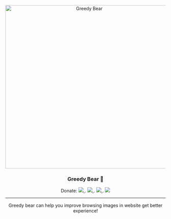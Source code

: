 <p align="center">
  <img width=512px height=512px src="https://user-images.githubusercontent.com/9082423/173190802-bafd3781-f13d-406b-8cb5-b6bb3dcf1e2b.png" alt="Greedy Bear">
</p>

<h3 align="center">
  Greedy Bear 🐻
</h3>

<p align="center">
  Donate:
  <a href="https://paypal.me/sky172839465" target='_blank'>
    <i>
      <img src="https://img.shields.io/badge/PayPal-00457C?style=for-the-badge&logo=paypal&logoColor=white" />
    </i>
  </a>.
  <a href="https://www.patreon.com/sky172839465" target='_blank'>
    <i>
      <img src="https://img.shields.io/badge/Patreon-F96854?style=for-the-badge&logo=patreon&logoColor=white" />
    </i>
  </a>.
  <a href="https://www.buymeacoffee.com/sky172839465" target='_blank'>
    <i>
      <img src="https://img.shields.io/badge/Buy%20Me%20a%20Coffee-ffdd00?style=for-the-badge&logo=buy-me-a-coffee&logoColor=black" />
    </i>
  </a>
  .
  <a href="https://p.ecpay.com.tw/xxxxxx" target='_blank'>
    <i>
      <img src="https://img.shields.io/badge/ECPAY-sky172839465-darkgreen?style=for-the-badge&logoColor=white" />
    </i>
  </a>
</p>

---

<p align="center">
  Greedy bear can help you improve browsing images in website get better experience!
  <br>
</p>

